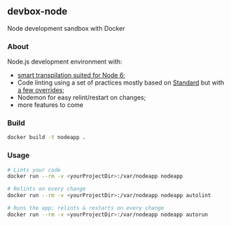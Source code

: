 ## devbox-node
Node development sandbox with Docker

### About

Node.js development environment with:

* [smart transpilation suited for Node 6](https://babeljs.io/docs/plugins/preset-es2017/);
* Code linting using a set of practices mostly based on [Standard](https://github.com/feross/standard) but with [a few overrides](/eslintrc.json);
* Nodemon for easy relint/restart on changes;
* more features to come

### Build

```bash
docker build -t nodeapp .
```

### Usage

```bash
# Lints your code
docker run --rm -v <yourProjectDir>:/var/nodeapp nodeapp 

# Relints on every change
docker run --rm -v <yourProjectDir>:/var/nodeapp nodeapp autolint

# Runs the app; relints & restarts on every change
docker run --rm -v <yourProjectDir>:/var/nodeapp nodeapp autorun
```

